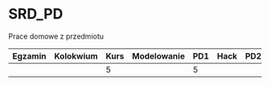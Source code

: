 # SRD_PD
Prace domowe z przedmiotu

|Egzamin   |Kolokwium   |Kurs   |Modelowanie   |PD1   |Hack   |PD2   |   |   |   |   |SUMA   | ZDAJE  |
|---|---|---|---|---|---|---|---|---|---|---|---|---|
|   |   | 5 |   | 5 |   |   |   |   |   |   | 10|/50|
